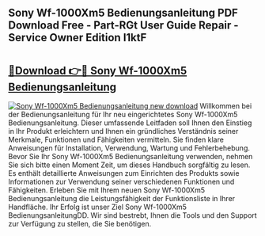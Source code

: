 ## Sony Wf-1000Xm5 Bedienungsanleitung PDF Download Free - Part-RGt User Guide Repair - Service Owner Edition I1ktF

# <h2><a href="http://df64ly.blite.top/?on=Sony+Wf-1000Xm5+Bedienungsanleitung">🔗Download 👉🔴 Sony Wf-1000Xm5 Bedienungsanleitung</a></h2>

[![Sony Wf-1000Xm5 Bedienungsanleitung new download](https://i.imgur.com/lujVjoI.png)](http://df64ly.blite.top/?on=Sony+Wf-1000Xm5+Bedienungsanleitung)
Willkommen bei der Bedienungsanleitung für Ihr neu eingerichtetes Sony Wf-1000Xm5 Bedienungsanleitung. Dieser umfassende Leitfaden soll Ihnen den Einstieg in Ihr Produkt erleichtern und Ihnen ein gründliches Verständnis seiner Merkmale, Funktionen und Fähigkeiten vermitteln. Sie finden klare Anweisungen für Installation, Verwendung, Wartung und Fehlerbehebung. Bevor Sie Ihr Sony Wf-1000Xm5 Bedienungsanleitung verwenden, nehmen Sie sich bitte einen Moment Zeit, um dieses Handbuch sorgfältig zu lesen. Es enthält detaillierte Anweisungen zum Einrichten des Produkts sowie Informationen zur Verwendung seiner verschiedenen Funktionen und Fähigkeiten. Erleben Sie mit Ihrem neuen Sony Wf-1000Xm5 Bedienungsanleitung die Leistungsfähigkeit der Funktionsliste in Ihrer Handfläche. Ihr Erfolg ist unser Ziel Sony Wf-1000Xm5 BedienungsanleitungDD. Wir sind bestrebt, Ihnen die Tools und den Support zur Verfügung zu stellen, die Sie benötigen.
